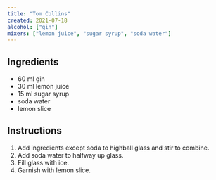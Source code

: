 ```yaml
---
title: "Tom Collins"
created: 2021-07-18
alcohol: ["gin"]
mixers: ["lemon juice", "sugar syrup", "soda water"]
---
```


## Ingredients

- 60 ml gin
- 30 ml lemon juice
- 15 ml sugar syrup
- soda water
- lemon slice

## Instructions

1. Add ingredients except soda to highball glass and stir to combine.
2. Add soda water to halfway up glass.
3. Fill glass with ice.
4. Garnish with lemon slice.
